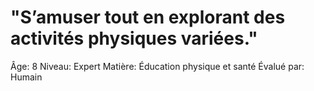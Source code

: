 # "S’amuser tout en explorant des activités physiques variées."

Âge: 8
Niveau: Expert
Matière: Éducation physique et santé
Évalué par: Humain